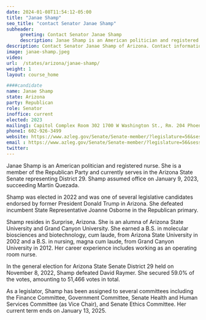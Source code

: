 ```yaml
---
date: 2024-01-08T11:54:12-05:00
title: "Janae Shamp"
seo_title: "contact Senator Janae Shamp"
subheader:
     greeting: Contact Senator Janae Shamp
     description: Janae Shamp is an American politician and registered nurse. She is a member of the Republican Party and currently serves in the Arizona State Senate representing District 29. Shamp assumed office on January 9, 2023, succeeding Martín Quezada.
description: Contact Senator Janae Shamp of Arizona. Contact information for Janae Shamp includes email address, phone number, and mailing address.
image: janae-shamp.jpeg
video:
url:  /states/arizona/janae-shamp/
weight: 1
layout: course_home

####candidate
name: Janae Shamp
state: Arizona
party: Republican
role: Senator
inoffice: current
elected: 2023
mailing1: Capitol Complex Room 302 1700 W Washington St., Rm. 204 Phoenix, AZ 85007-2890
phone1: 602-926-3499
website: https://www.azleg.gov/Senate/Senate-member/?legislature=56&session=128&legislator=2141/
email : https://www.azleg.gov/Senate/Senate-member/?legislature=56&session=128&legislator=2141/
twitter:
---
```


Janae Shamp is an American politician and registered nurse. She is a member of the Republican Party and currently serves in the Arizona State Senate representing District 29. Shamp assumed office on January 9, 2023, succeeding Martín Quezada.

Shamp was elected in 2022 and was one of several legislative candidates endorsed by former President Donald Trump in Arizona. She defeated incumbent State Representative Joanne Osborne in the Republican primary.

Shamp resides in Surprise, Arizona. She is an alumna of Arizona State University and Grand Canyon University. She earned a B.S. in molecular biosciences and biotechnology, cum laude, from Arizona State University in 2002 and a B.S. in nursing, magna cum laude, from Grand Canyon University in 2012. Her career experience includes working as an operating room nurse.

In the general election for Arizona State Senate District 29 held on November 8, 2022, Shamp defeated David Raymer. She secured 59.0% of the votes, amounting to 51,466 votes in total.

As a legislator, Shamp has been assigned to several committees including the Finance Committee, Government Committee, Senate Health and Human Services Committee (as Vice Chair), and Senate Ethics Committee. Her current term ends on January 13, 2025.
